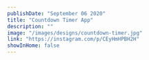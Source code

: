 ```yaml
---
publishDate: "September 06 2020"
title: "Countdown Timer App"
description: ""
image: "/images/designs/countdown-timer.jpg"
link: "https://instagram.com/p/CEyHmHPBH2H"
showInHome: false
---
```

